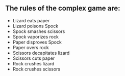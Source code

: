 ## The rules of the complex game are:

- Lizard eats paper
- Lizard poisons Spock
- Spock smashes scissors
- Spock vaporizes rock
- Paper disproves Spock
- Paper overs rock
- Scissors decapitates lizard
- Scissors cuts paper
- Rock crushes lizard
- Rock crushes scissors
